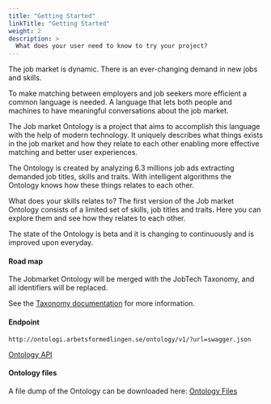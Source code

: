 ```yaml
---
title: "Getting Started"
linkTitle: "Getting Started"
weight: 2
description: >
  What does your user need to know to try your project?
---
```


The job market is dynamic. There is an ever-changing demand in new jobs and skills.

To make matching between employers and job seekers more efficient a common language is needed. A language that lets both people and machines to have meaningful conversations about the job market.

The Job market Ontology is a project that aims to accomplish this language with the help of modern technology. It uniquely describes what things exists in the job market and how they relate to each other enabling more effective matching and better user experiences.

The Ontology is created by analyzing 6.3 millions job ads extracting demanded job titles, skills and traits. With intelligent algorithms the Ontology knows how these things relates to each other.

What does your skills relates to? The first version of the Job market Ontology consists of a limited set of skills, job titles and traits. Here you can explore them and see how they relates to each other.

The state of the Ontology is beta and it is changing to continuously and is improved upon everyday.

#### Road map

The Jobmarket Ontology will be merged with the JobTech Taxonomy, and all identifiers will be replaced.

See the [Taxonomy documentation]({{}}) for more information.


#### Endpoint
```
http://ontologi.arbetsformedlingen.se/ontology/v1/?url=swagger.json
```

<a href="http://ontologi.arbetsformedlingen.se/ontology/v1/?url=swagger.json" target="_blank">Ontology API</a>

#### Ontology files

A file dump of the Ontology can be downloaded here: [Ontology Files](https://github.com/JobtechSwe/ontology-files)
